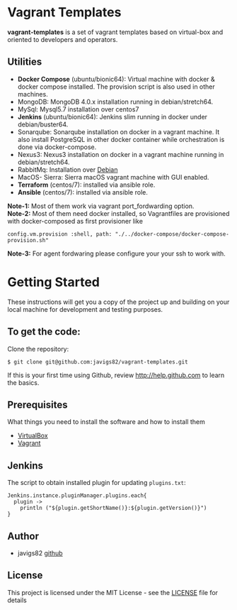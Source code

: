 # Vagrant Templates

**vagrant-templates** is a set of vagrant templates based on virtual-box and oriented to developers and operators.

## Utilities

 - **Docker Compose** (ubuntu/bionic64): Virtual machine with docker & docker compose installed. The provision script is also used in other machines.
 - MongoDB: MongoDB 4.0.x installation running in debian/stretch64.
 - MySql: Mysql5.7 installation over centos7
 - **Jenkins** (ubuntu/bionic64): Jenkins slim running in docker under debian/buster64.
 - Sonarqube:  Sonarqube installation on docker in a vagrant machine. It also install PostgreSQL in other docker container while orchestration is done via docker-compose.
 - Nexus3:  Nexus3 installation on docker in a vagrant machine running in debian/stretch64.
 - RabbitMq: Installation over [Debian](https://www.rabbitmq.com/install-debian.html)
 - MacOS- Sierra: Sierra macOS vagrant machine with GUI enabled.
 - **Terraform** (centos/7): installed via ansible role.
 - **Ansible** (centos/7): installed via ansible role.

 **Note-1:** Most of them work via vagrant port_fordwarding option.  
 **Note-2:** Most of them need docker installed, so Vagrantfiles are provisioned with docker-composed as first provisioner like

 ```
 config.vm.provision :shell, path: "./../docker-compose/docker-compose-provision.sh"

 ```

  **Note-3:** For agent fordwaring please configure your your ssh to work with.

# Getting Started

These instructions will get you a copy of the project up and building on your local machine for development and testing purposes.

To get the code:
-------------------

Clone the repository:

    $ git clone git@github.com:javigs82/vagrant-templates.git

If this is your first time using Github, review http://help.github.com to learn the basics.

## Prerequisites

What things you need to install the software and how to install them
* [VirtualBox](https://www.virtualbox.org/)
* [Vagrant](https://www.jetbrains.com/idea/)

## Jenkins

The script to obtain installed plugin for updating `plugins.txt`:

```
Jenkins.instance.pluginManager.plugins.each{
  plugin -> 
    println ("${plugin.getShortName()}:${plugin.getVersion()}")
}
```

## Author

* javigs82 [github](https://github.com/javigs82/)

## License

This project is licensed under the MIT License - see the [LICENSE](./LICENSE) file for details
